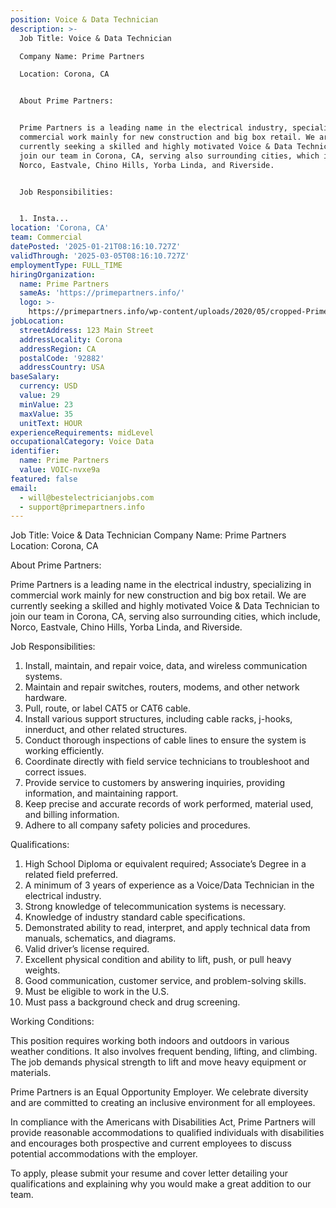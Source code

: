 ```yaml
---
position: Voice & Data Technician
description: >-
  Job Title: Voice & Data Technician

  Company Name: Prime Partners

  Location: Corona, CA


  About Prime Partners:


  Prime Partners is a leading name in the electrical industry, specializing in
  commercial work mainly for new construction and big box retail. We are
  currently seeking a skilled and highly motivated Voice & Data Technician to
  join our team in Corona, CA, serving also surrounding cities, which include,
  Norco, Eastvale, Chino Hills, Yorba Linda, and Riverside.


  Job Responsibilities:


  1. Insta...
location: 'Corona, CA'
team: Commercial
datePosted: '2025-01-21T08:16:10.727Z'
validThrough: '2025-03-05T08:16:10.727Z'
employmentType: FULL_TIME
hiringOrganization:
  name: Prime Partners
  sameAs: 'https://primepartners.info/'
  logo: >-
    https://primepartners.info/wp-content/uploads/2020/05/cropped-Prime-Partners-Logo-NO-BG-1-1.png
jobLocation:
  streetAddress: 123 Main Street
  addressLocality: Corona
  addressRegion: CA
  postalCode: '92882'
  addressCountry: USA
baseSalary:
  currency: USD
  value: 29
  minValue: 23
  maxValue: 35
  unitText: HOUR
experienceRequirements: midLevel
occupationalCategory: Voice Data
identifier:
  name: Prime Partners
  value: VOIC-nvxe9a
featured: false
email:
  - will@bestelectricianjobs.com
  - support@primepartners.info
---
```




Job Title: Voice & Data Technician
Company Name: Prime Partners
Location: Corona, CA

About Prime Partners:

Prime Partners is a leading name in the electrical industry, specializing in commercial work mainly for new construction and big box retail. We are currently seeking a skilled and highly motivated Voice & Data Technician to join our team in Corona, CA, serving also surrounding cities, which include, Norco, Eastvale, Chino Hills, Yorba Linda, and Riverside.

Job Responsibilities:

1. Install, maintain, and repair voice, data, and wireless communication systems.
2. Maintain and repair switches, routers, modems, and other network hardware.
3. Pull, route, or label CAT5 or CAT6 cable.
4. Install various support structures, including cable racks, j-hooks, innerduct, and other related structures.
5. Conduct thorough inspections of cable lines to ensure the system is working efficiently.
6. Coordinate directly with field service technicians to troubleshoot and correct issues.
7. Provide service to customers by answering inquiries, providing information, and maintaining rapport.
8. Keep precise and accurate records of work performed, material used, and billing information.
9. Adhere to all company safety policies and procedures.

Qualifications:

1. High School Diploma or equivalent required; Associate’s Degree in a related field preferred.
2. A minimum of 3 years of experience as a Voice/Data Technician in the electrical industry.
3. Strong knowledge of telecommunication systems is necessary.
4. Knowledge of industry standard cable specifications.
5. Demonstrated ability to read, interpret, and apply technical data from manuals, schematics, and diagrams.
6. Valid driver’s license required.
7. Excellent physical condition and ability to lift, push, or pull heavy weights.
8. Good communication, customer service, and problem-solving skills.
9. Must be eligible to work in the U.S.
10. Must pass a background check and drug screening.

Working Conditions:

This position requires working both indoors and outdoors in various weather conditions. It also involves frequent bending, lifting, and climbing. The job demands physical strength to lift and move heavy equipment or materials.

Prime Partners is an Equal Opportunity Employer. We celebrate diversity and are committed to creating an inclusive environment for all employees.

In compliance with the Americans with Disabilities Act, Prime Partners will provide reasonable accommodations to qualified individuals with disabilities and encourages both prospective and current employees to discuss potential accommodations with the employer. 

To apply, please submit your resume and cover letter detailing your qualifications and explaining why you would make a great addition to our team.
